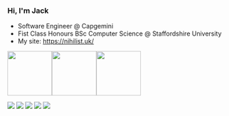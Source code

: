 ### Hi, I'm Jack

- Software Engineer @ Capgemini
- Fist Class Honours BSc Computer Science @ Staffordshire University
- My site: https://nihilist.uk/

<img src="https://images.credly.com/images/8b8ed108-e77d-4396-ac59-2504583b9d54/cka_from_cncfsite__281_29.png" width=100><img src="https://images.credly.com/size/680x680/images/00634f82-b07f-4bbd-a6bb-53de397fc3a6/image.png" width=100><img src="https://istqb-main-web-prod.s3.amazonaws.com/media/original_images/CTFL_J1Htlr0.png" width=100>
  
<img src="https://skillicons.dev/icons?i=java,c,python,kotlin,dart,go,ruby,cpp,scala,bash,html,css,js"/>
<img src="https://skillicons.dev/icons?i=azure,aws,maven,docker,firebase"/>
<img src="https://skillicons.dev/icons?i=spring,androidstudio,flutter"/>
<img src="https://skillicons.dev/icons?i=idea,vscode"/>
<img src="https://github-readme-stats.vercel.app/api/top-langs/?username=JackW2000&theme=midnight-purple&hide_border=true&show_icons=true&layout=compact&langs_count=10&hide=javascript,html,css,cmake,php,jupyter%20notebook"/>
